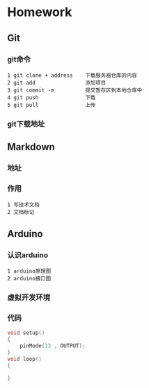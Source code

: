 # Homework	



## Git

### git命令

```
1 git clone + address    下载服务器仓库的内容
2 git add                添加项目
3 git commit -m          提交暂存区到本地仓库中
4 git push               下载
5 git pull               上传
```

### git下载地址

[git]: https://git-scm.com



## Markdown

### 地址

[markdown]: https://shd101wyy.github.io/markdown-preview-enhanced/#/

### 作用

```
1 写技术文档
2 文档标记
```



## Arduino

### 认识arduino

```
1 arduino原理图
2 arduino接口图
```

### 虚拟开发环境

[environment]: https://www.tinkercad.com/

### 代码

```C++
void setup()
{
    pinMode(13 , OUTPUT);
}
void loop()
{
    
}
```

